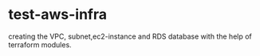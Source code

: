 # test-aws-infra
creating the VPC, subnet,ec2-instance and RDS database with the help of terraform modules.
